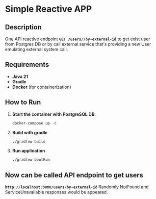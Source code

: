 # Simple Reactive APP

## Description
One API reactive endpoint **`GET /users//by-external-id`** to get exist user from Postgres DB or by call external service that's providing a new User emulating external system call.

## Requirements
- **Java 21**
- **Gradle**
- **Docker** (for containerization)

## How to Run

1. **Start the container with PostgreSQL DB**:
   ```sh
   docker-compose up -d
   ```
2. **Build with gradle**
   ```sh
   ./gradlew build
   ```
3. **Run application**
   ```sh
   ./gradlew bootRun
   ```
   
## Now can be called API endpoint to get users
**`http://localhost:8080/users/by-external-id`**
Randomly NotFound and ServiceUnavailable responses would be appeared.